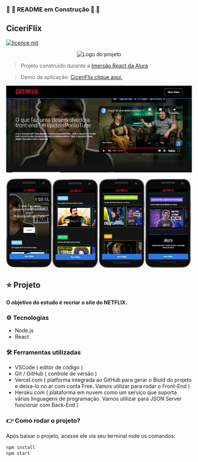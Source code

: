 ### :construction: :construction_worker: README em Construção :construction_worker: :construction:

## CiceriFlix

[![licence mit](https://img.shields.io/badge/licence-MIT-blue.svg)](https://github.com/imersao-alura/aluraflix/blob/master/LICENSE)

<p align="center">
  <img alt="Logo do projeto" width="150px" src="https://www.alura.com.br/assets/img/imersoes/react/imersao-react-logo.1594044142.svg" />
</p>

> Projeto construido durante a [Imersão React da Alura](https://www.alura.com.br/imersao-react/)

> Demo da aplicação: [CiceriFlix clique aqui.](https://ciceriflix.vercel.app/)

![](https://github.com/TiagoCiceri/react-ciceriflix/blob/master/x-img-readme/page800.png)

![](https://github.com/TiagoCiceri/react-ciceriflix/blob/master/x-img-readme/pagePhone800.png)

## :star: Projeto
**O objetivo do estudo é recriar o site do NETFLIX.**

### :gear: Tecnologias
  * Node.js
  * React

### :hammer_and_wrench: Ferramentas utilizadas
  * VSCode ( editor de código )
  * Git / GitHub ( controle de versão )
  * Vercel.com ( platforma integrada ao GitHub para gerar o Biuld do projeto e deixa-lo no ar com conta Free. Vamos utilizar para rodar o Front-End )
  * Heroku.com ( plataforma em nuvem como um serviço que suporta várias linguagens de programação. Vamos utilizar para JSON Server funcionar com Back-End )


### :point_right: Como rodar o projeto?

Após baixar o projeto, acesse ele via seu terminal rode os comandos:

```sh
npm install
npm start
```